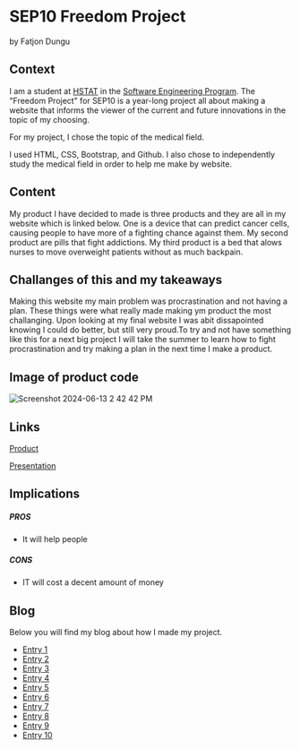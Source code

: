 # SEP10 Freedom Project
by Fatjon Dungu

## Context
I am a student at [HSTAT](https://www.hstat.org/) in the [Software Engineering Program](https://hstatsep.github.io/). The "Freedom Project" for SEP10 is a year-long project all about making a website that informs the viewer of the current and future innovations in the topic of my choosing.

For my project, I chose the topic of the medical field. 

I used HTML, CSS, Bootstrap, and Github. I also chose to independently study the medical field in order to help me make by website.

## Content

 My product I have decided to made is three products and they are all in my website which is linked below. One is a device that can predict cancer cells, causing people to have more of a fighting chance against them. My second product are pills that fight addictions. My third product is a bed that alows nurses to move overweight patients without as much backpain. 

## Challanges of this and my takeaways

Making this website my main problem was procrastination and not having a plan. These things were what really made making ym product the most challanging. Upon looking at my final website I was abit dissapointed knowing I could do better, but still very proud.To try and not have something like this for a next big project I will take the summer to learn how to fight procrastination and try making a plan in the next time I make a product.

## Image of product code

![Screenshot 2024-06-13 2 42 42 PM](https://github.com/fatjond0413/sep10-freedom-project/assets/146867501/438b21a4-4449-4473-b916-2865aeb0942a)


## Links

[Product](https://verbose-guide-jj565g7695g627gx-8080.app.github.dev/index.html)

[Presentation]()

## Implications
##### PROS
* It will help people
##### CONS
* IT will cost a decent amount of money


## Blog
Below you will find my blog about how I made my project.

* [Entry 1](blog/entry01.md)
* [Entry 2](blog/entry02.md)
* [Entry 3](blog/entry03.md)
* [Entry 4](blog/entry04.md)
* [Entry 5](blog/entry05.md)
* [Entry 6](blog/entry06.md)
* [Entry 7](blog/entry07.md)
* [Entry 8](blog/entry08.md)
* [Entry 9](blog/entry09.md)
* [Entry 10](blog/entry10.md)
